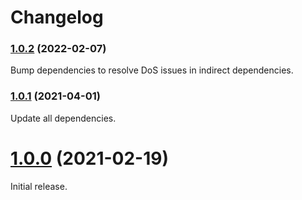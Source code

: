 # Changelog

### [1.0.2](https://github.com/shaka-project/generic-webdriver-server/compare/xbox-one-webdriver-server-v1.0.1...xbox-one-webdriver-server-v1.0.2) (2022-02-07)

Bump dependencies to resolve DoS issues in indirect dependencies.

### [1.0.1](https://github.com/shaka-project/generic-webdriver-server/compare/xbox-one-webdriver-server-v1.0.0...xbox-one-webdriver-server-v1.0.1) (2021-04-01)

Update all dependencies.

# [1.0.0](https://github.com/shaka-project/generic-webdriver-server/commit/a299b8253194610182e04d0e7d2726c6679899d1) (2021-02-19)

Initial release.
